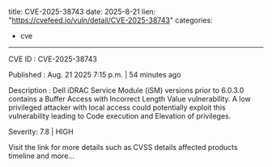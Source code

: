  
title: CVE-2025-38743
date: 2025-8-21
lien: "https://cvefeed.io/vuln/detail/CVE-2025-38743"
categories:
  - cve
---

CVE ID : CVE-2025-38743

Published :  Aug. 21
2025
7:15 p.m. | 54 minutes ago

Description : Dell iDRAC Service Module (iSM)
versions prior to 6.0.3.0
contains a Buffer Access with Incorrect Length Value vulnerability. A low privileged attacker with local access could potentially exploit this vulnerability
leading to Code execution and Elevation of privileges.

Severity: 7.8 | HIGH

Visit the link for more details
such as CVSS details
affected products
timeline
and more...
